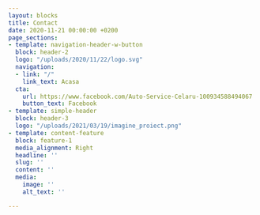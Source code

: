 ```yaml
---
layout: blocks
title: Contact
date: 2020-11-21 00:00:00 +0200
page_sections:
- template: navigation-header-w-button
  block: header-2
  logo: "/uploads/2020/11/22/logo.svg"
  navigation:
  - link: "/"
    link_text: Acasa
  cta:
    url: https://www.facebook.com/Auto-Service-Celaru-100934588494067
    button_text: Facebook
- template: simple-header
  block: header-3
  logo: "/uploads/2021/03/19/imagine_proiect.png"
- template: content-feature
  block: feature-1
  media_alignment: Right
  headline: ''
  slug: ''
  content: ''
  media:
    image: ''
    alt_text: ''

---
```

